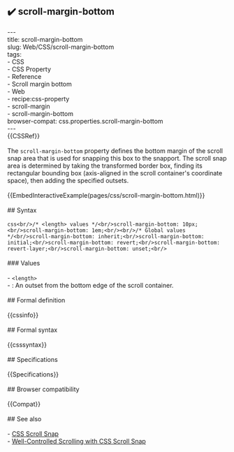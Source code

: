 ## ✔️ scroll-margin-bottom 
 ---<br/>title: scroll-margin-bottom<br/>slug: Web/CSS/scroll-margin-bottom<br/>tags:<br/>  - CSS<br/>  - CSS Property<br/>  - Reference<br/>  - Scroll margin bottom<br/>  - Web<br/>  - recipe:css-property<br/>  - scroll-margin<br/>  - scroll-margin-bottom<br/>browser-compat: css.properties.scroll-margin-bottom<br/>---<br/>{{CSSRef}}<br/><br/>The `scroll-margin-bottom` property defines the bottom margin of the scroll snap area that is used for snapping this box to the snapport. The scroll snap area is determined by taking the transformed border box, finding its rectangular bounding box (axis-aligned in the scroll container's coordinate space), then adding the specified outsets.<br/><br/>{{EmbedInteractiveExample(pages/css/scroll-margin-bottom.html)}}<br/><br/>## Syntax<br/><br/>```css<br/>/* <length> values */<br/>scroll-margin-bottom: 10px;<br/>scroll-margin-bottom: 1em;<br/><br/>/* Global values */<br/>scroll-margin-bottom: inherit;<br/>scroll-margin-bottom: initial;<br/>scroll-margin-bottom: revert;<br/>scroll-margin-bottom: revert-layer;<br/>scroll-margin-bottom: unset;<br/>```<br/><br/>### Values<br/><br/>- `<length>`<br/>  - : An outset from the bottom edge of the scroll container.<br/><br/>## Formal definition<br/><br/>{{cssinfo}}<br/><br/>## Formal syntax<br/><br/>{{csssyntax}}<br/><br/>## Specifications<br/><br/>{{Specifications}}<br/><br/>## Browser compatibility<br/><br/>{{Compat}}<br/><br/>## See also<br/><br/>- [CSS Scroll Snap](/en-US/docs/Web/CSS/CSS_Scroll_Snap)<br/>- [Well-Controlled Scrolling with CSS Scroll Snap](https://web.dev/css-scroll-snap/)<br/>
